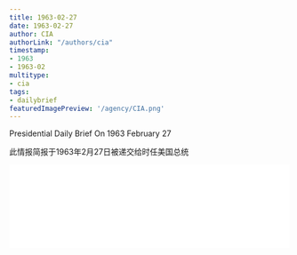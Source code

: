 ```yaml
---
title: 1963-02-27
date: 1963-02-27
author: CIA 
authorLink: "/authors/cia"
timestamp: 
- 1963
- 1963-02
multitype: 
- cia
tags: 
- dailybrief
featuredImagePreview: '/agency/CIA.png'
---
```



Presidential Daily Brief On 1963 February 27

此情报简报于1963年2月27日被递交给时任美国总统

<!--more-->





<div id="over" style="width:100%; overflow:hidden"> <iframe id="sFrame" name="sFrame" frameborder="no" border="0"  allowfullscreen marginwidth="0" scrolling="no" src = " /CIA/1963-02-27.html "  style = " position:absulute; width: 806px; top: 300;" > </iframe> </div>